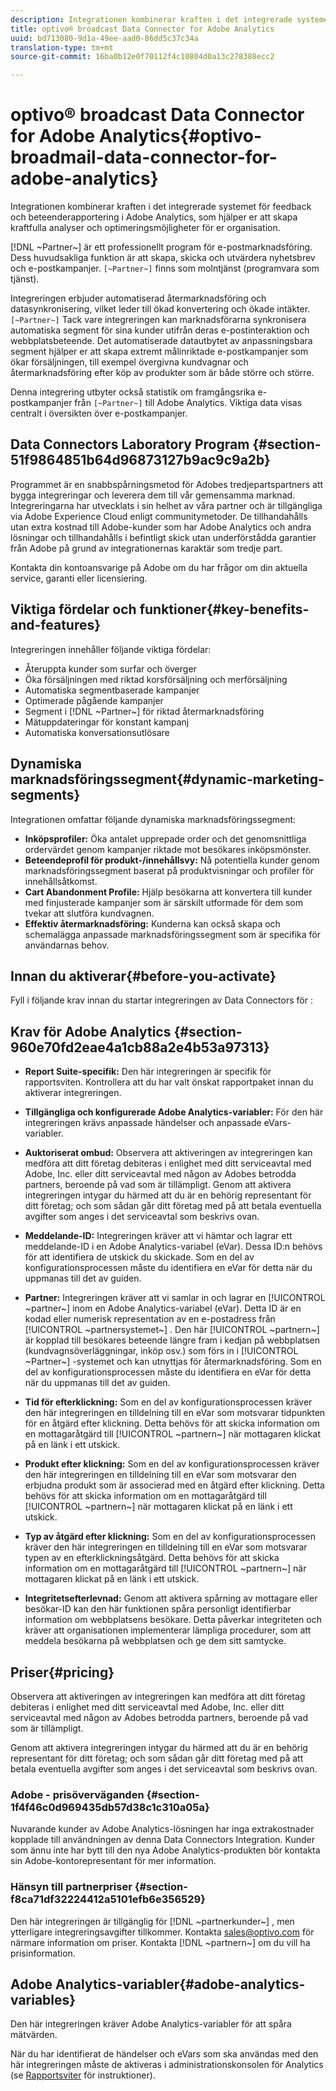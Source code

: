 ```yaml
---
description: Integrationen kombinerar kraften i det integrerade systemet för feedback och beteenderapportering i Adobe Analytics, som hjälper er att skapa kraftfulla analyser och optimeringsmöjligheter för er organisation.
title: optivo® broadcast Data Connector for Adobe Analytics
uuid: bd713080-9d1a-49ee-aad0-86dd5c37c34a
translation-type: tm+mt
source-git-commit: 16ba0b12e0f70112f4c10804d0a13c278388ecc2

---
```



# optivo® broadcast Data Connector for Adobe Analytics{#optivo-broadmail-data-connector-for-adobe-analytics}

Integrationen kombinerar kraften i det integrerade systemet för feedback och beteenderapportering i Adobe Analytics, som hjälper er att skapa kraftfulla analyser och optimeringsmöjligheter för er organisation.

[!DNL ~Partner~] är ett professionellt program för e-postmarknadsföring. Dess huvudsakliga funktion är att skapa, skicka och utvärdera nyhetsbrev och e-postkampanjer. `[~Partner~]` finns som molntjänst (programvara som tjänst).

Integreringen erbjuder automatiserad återmarknadsföring och datasynkronisering, vilket leder till ökad konvertering och ökade intäkter. `[~Partner~]` Tack vare integreringen kan marknadsförarna synkronisera automatiska segment för sina kunder utifrån deras e-postinteraktion och webbplatsbeteende. Det automatiserade datautbytet av anpassningsbara segment hjälper er att skapa extremt målinriktade e-postkampanjer som ökar försäljningen, till exempel övergivna kundvagnar och återmarknadsföring efter köp av produkter som är både större och större.

Denna integrering utbyter också statistik om framgångsrika e-postkampanjer från `[~Partner~]` till Adobe Analytics. Viktiga data visas centralt i översikten över e-postkampanjer.

## Data Connectors Laboratory Program {#section-51f9864851b64d96873127b9ac9c9a2b}

Programmet är en snabbspårningsmetod för Adobes tredjepartspartners att bygga integreringar och leverera dem till vår gemensamma marknad. Integreringarna har utvecklats i sin helhet av våra partner och är tillgängliga via Adobe Experience Cloud enligt communitymetoder. De tillhandahålls utan extra kostnad till Adobe-kunder som har Adobe Analytics och andra lösningar och tillhandahålls i befintligt skick utan underförstådda garantier från Adobe på grund av integrationernas karaktär som tredje part.

Kontakta din kontoansvarige på Adobe om du har frågor om din aktuella service, garanti eller licensiering.

## Viktiga fördelar och funktioner{#key-benefits-and-features}

Integreringen innehåller följande viktiga fördelar:

* Återuppta kunder som surfar och överger
* Öka försäljningen med riktad korsförsäljning och merförsäljning
* Automatiska segmentbaserade kampanjer
* Optimerade pågående kampanjer
* Segment i [!DNL ~Partner~] för riktad återmarknadsföring
* Mätuppdateringar för konstant kampanj
* Automatiska konversationsutlösare

## Dynamiska marknadsföringssegment{#dynamic-marketing-segments}

Integrationen omfattar följande dynamiska marknadsföringssegment:

* **Inköpsprofiler:** Öka antalet upprepade order och det genomsnittliga ordervärdet genom kampanjer riktade mot besökares inköpsmönster.
* **Beteendeprofil för produkt-/innehållsvy:** Nå potentiella kunder genom marknadsföringssegment baserat på produktvisningar och profiler för innehållsåtkomst.
* **Cart Abandonment Profile:** Hjälp besökarna att konvertera till kunder med finjusterade kampanjer som är särskilt utformade för dem som tvekar att slutföra kundvagnen.
* **Effektiv återmarknadsföring:** Kunderna kan också skapa och schemalägga anpassade marknadsföringssegment som är specifika för användarnas behov.

## Innan du aktiverar{#before-you-activate}

Fyll i följande krav innan du startar integreringen av Data Connectors för :

## Krav för Adobe Analytics {#section-960e70fd2eae4a1cb88a2e4b53a97313}

* **Report Suite-specifik:** Den här integreringen är specifik för rapportsviten. Kontrollera att du har valt önskat rapportpaket innan du aktiverar integreringen.
* **Tillgängliga och konfigurerade Adobe Analytics-variabler:** För den här integreringen krävs anpassade händelser och anpassade eVars-variabler.

* **Auktoriserat ombud:** Observera att aktiveringen av integreringen kan medföra att ditt företag debiteras i enlighet med ditt serviceavtal med Adobe, Inc. eller ditt serviceavtal med någon av Adobes betrodda partners, beroende på vad som är tillämpligt. Genom att aktivera integreringen intygar du härmed att du är en behörig representant för ditt företag; och som sådan går ditt företag med på att betala eventuella avgifter som anges i det serviceavtal som beskrivs ovan.
* **Meddelande-ID:** Integreringen kräver att vi hämtar och lagrar ett meddelande-ID i en Adobe Analytics-variabel (eVar). Dessa ID:n behövs för att identifiera de utskick du skickade. Som en del av konfigurationsprocessen måste du identifiera en eVar för detta när du uppmanas till det av guiden.
* **Partner:** Integreringen kräver att vi samlar in och lagrar en [!UICONTROL ~partner~] inom en Adobe Analytics-variabel (eVar). Detta ID är en kodad eller numerisk representation av en e-postadress från [!UICONTROL ~partnersystemet~] . Den här [!UICONTROL ~partnern~] är kopplad till besökares beteende längre fram i kedjan på webbplatsen (kundvagnsöverläggningar, inköp osv.) som förs in i [!UICONTROL ~Partner~] -systemet och kan utnyttjas för återmarknadsföring. Som en del av konfigurationsprocessen måste du identifiera en eVar för detta när du uppmanas till det av guiden.
* **Tid för efterklickning:** Som en del av konfigurationsprocessen kräver den här integreringen en tilldelning till en eVar som motsvarar tidpunkten för en åtgärd efter klickning. Detta behövs för att skicka information om en mottagaråtgärd till [!UICONTROL ~partnern~] när mottagaren klickat på en länk i ett utskick.

* **Produkt efter klickning:** Som en del av konfigurationsprocessen kräver den här integreringen en tilldelning till en eVar som motsvarar den erbjudna produkt som är associerad med en åtgärd efter klickning. Detta behövs för att skicka information om en mottagaråtgärd till [!UICONTROL ~partnern~] när mottagaren klickat på en länk i ett utskick.

* **Typ av åtgärd efter klickning:** Som en del av konfigurationsprocessen kräver den här integreringen en tilldelning till en eVar som motsvarar typen av en efterklickningsåtgärd. Detta behövs för att skicka information om en mottagaråtgärd till [!UICONTROL ~partnern~] när mottagaren klickat på en länk i ett utskick.

* **Integritetsefterlevnad:** Genom att aktivera spårning av mottagare eller besökar-ID kan den här funktionen spåra personligt identifierbar information om webbplatsens besökare. Detta påverkar integriteten och kräver att organisationen implementerar lämpliga procedurer, som att meddela besökarna på webbplatsen och ge dem sitt samtycke.

## Priser{#pricing}

Observera att aktiveringen av integreringen kan medföra att ditt företag debiteras i enlighet med ditt serviceavtal med Adobe, Inc. eller ditt serviceavtal med någon av Adobes betrodda partners, beroende på vad som är tillämpligt.

Genom att aktivera integreringen intygar du härmed att du är en behörig representant för ditt företag; och som sådan går ditt företag med på att betala eventuella avgifter som anges i det serviceavtal som beskrivs ovan.

### Adobe - prisöverväganden {#section-1f4f46c0d969435db57d38c1c310a05a}

Nuvarande kunder av Adobe Analytics-lösningen har inga extrakostnader kopplade till användningen av denna Data Connectors Integration. Kunder som ännu inte har bytt till den nya Adobe Analytics-produkten bör kontakta sin Adobe-kontorepresentant för mer information.

### Hänsyn till partnerpriser {#section-f8ca71df32224412a5101efb6e356529}

Den här integreringen är tillgänglig för [!DNL ~partnerkunder~] , men ytterligare integreringsavgifter tillkommer. Kontakta sales@optivo.com för närmare information om priser. Kontakta [!DNL ~partnern~] om du vill ha prisinformation.

## Adobe Analytics-variabler{#adobe-analytics-variables}

Den här integreringen kräver Adobe Analytics-variabler för att spåra mätvärden.

När du har identifierat de händelser och eVars som ska användas med den här integreringen måste de aktiveras i administrationskonsolen för Analytics (se [Rapportsviter](https://docs.adobe.com/content/help/en/analytics/admin/manage-report-suites/report-suites-admin.html) för instruktioner).
